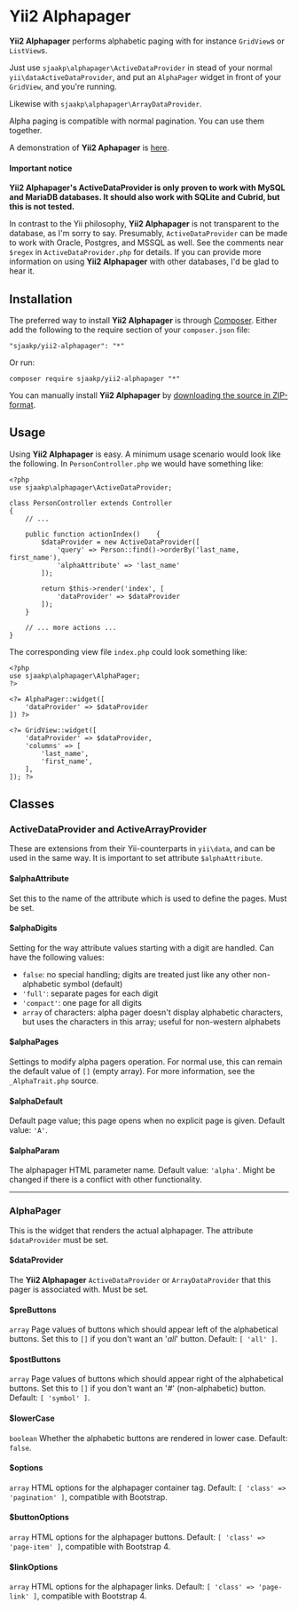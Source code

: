 Yii2 Alphapager
============

**Yii2 Alphapager** performs alphabetic paging with for instance `GridView`s or `ListView`s. 

Just use `sjaakp\alphapager\ActiveDataProvider` in stead of your normal `yii\dataActiveDataProvider`, and put an `AlphaPager` widget in front of your `GridView`, and you're running.

Likewise with `sjaakp\alphapager\ArrayDataProvider`.

Alpha paging is compatible with normal pagination. You can use them together.

A demonstration of **Yii2 Aphapager** is [here](http://www.sjaakpriester.nl/software/alphapager).

#### Important notice ####

**Yii2 Alphapager's ActiveDataProvider is only proven to work with MySQL and MariaDB databases. It should also work with SQLite and Cubrid, but this is not tested.**

In contrast to the Yii philosophy, **Yii2	Alphapager** is not transparent to the database, as I'm sorry to say. Presumably, `ActiveDataProvider` can be made to work with Oracle, Postgres, and MSSQL as well. See the comments near `$regex` in `ActiveDataProvider.php` for details. If you can provide more information on using **Yii2 Alphapager** with other databases, I'd be glad to hear it. 

## Installation ##

The preferred way to install **Yii2 Alphapager** is through [Composer](https://getcomposer.org/). Either add the following to the require section of your `composer.json` file:

`"sjaakp/yii2-alphapager": "*"` 

Or run:

`composer require sjaakp/yii2-alphapager "*"` 

You can manually install **Yii2 Alphapager** by [downloading the source in ZIP-format](https://github.com/sjaakp/yii2-alphapager/archive/master.zip).

## Usage ##

Using **Yii2 Alphapager** is easy. A minimum usage scenario would look like the following. In `PersonController.php` we would have something like:

    <?php
	use sjaakp\alphapager\ActiveDataProvider;

	class PersonController extends Controller
	{
		// ...

		public function actionIndex()    {
	        $dataProvider = new ActiveDataProvider([
	            'query' => Person::find()->orderBy('last_name, first_name'),
	            'alphaAttribute' => 'last_name'
	        ]);
	
	        return $this->render('index', [
	            'dataProvider' => $dataProvider
	        ]);
	    }

		// ... more actions ...
	}

The corresponding view file `index.php` could look something like:

    <?php
	use sjaakp\alphapager\AlphaPager;
	?>

    <?= AlphaPager::widget([
        'dataProvider' => $dataProvider
    ]) ?>

    <?= GridView::widget([
        'dataProvider' => $dataProvider,
        'columns' => [
            'last_name',
            'first_name',
        ],
    ]); ?>

## Classes ##

### ActiveDataProvider and ActiveArrayProvider ###

These are extensions from their Yii-counterparts in `yii\data`, and can be used in the same way. It is important to set attribute `$alphaAttribute`.

#### $alphaAttribute ####

Set this to the name of the attribute which is used to define the pages. Must be set.

#### $alphaDigits ####

Setting for the way attribute values starting with a digit are handled. Can have the following values:

* `false`: no special handling; digits are treated just like any other non-alphabetic symbol (default)
* `'full'`: separate pages for each digit
* `'compact'`: one page for all digits
* `array` of characters: alpha pager doesn't display alphabetic characters, but uses the characters in this array; useful for non-western alphabets


#### $alphaPages ####

Settings to modify alpha pagers operation. For normal use, this can remain the default value of `[]` (empty array). For more information, see the `_AlphaTrait.php` source.

#### $alphaDefault ####

Default page value; this page opens when no explicit page is given. Default value: `'A'`.

#### $alphaParam ####

The alphapager HTML parameter name. Default value: `'alpha'`. Might be changed if there is a conflict with other functionality.


----------

### AlphaPager ###

This is the widget that renders the actual alphapager. The attribute `$dataProvider` must be set.

#### $dataProvider ####

The **Yii2 Alphapager** `ActiveDataProvider` or `ArrayDataProvider` that this pager is associated with. Must be set.

#### $preButtons ####

`array` Page values of buttons which should appear left of the alphabetical buttons. Set this to `[]` if you don't want an '*all*' button. Default: `[ 'all' ]`.

#### $postButtons ####

`array` Page values of buttons which should appear right of the alphabetical buttons. Set this to `[]` if you don't want an '*#*' (non-alphabetic) button. Default: `[ 'symbol' ]`.

#### $lowerCase ####

`boolean` Whether the alphabetic buttons are rendered in lower case. Default: `false`. 

#### $options ####

`array` HTML options for the alphapager container tag. Default: `[ 'class' => 'pagination' ]`, compatible with Bootstrap. 

#### $buttonOptions ####

`array` HTML options for the alphapager buttons. Default: `[ 'class' => 'page-item' ]`, compatible with Bootstrap 4. 

#### $linkOptions ####

`array` HTML options for the alphapager links. Default: `[ 'class' => 'page-link' ]`, compatible with Bootstrap 4. 

